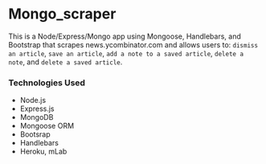 # Mongo_scraper

This is a Node/Express/Mongo app using Mongoose, Handlebars, and Bootstrap that scrapes news.ycombinator.com and allows users to: `dismiss an article`, `save an article`, `add a note to a saved article`, `delete a note`, and `delete a saved article`.

### Technologies Used
* Node.js
* Express.js
* MongoDB
* Mongoose ORM
* Bootsrap
* Handlebars
* Heroku, mLab
